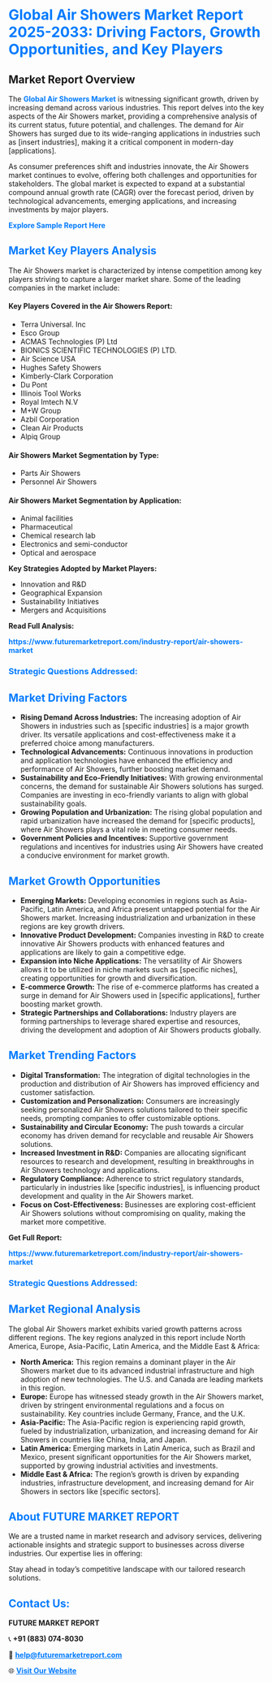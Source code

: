 <h1 style="color: #007BFF;">Global Air Showers Market Report 2025-2033: Driving Factors, Growth Opportunities, and Key Players</h1>

<section id="overview">
<h2>Market Report Overview</h2>
<p>The <a href="https://www.futuremarketreport.com/industry-report/air-showers-market" style="color: #007BFF; text-decoration: none;"><strong>Global Air Showers Market</strong></a> is witnessing significant growth, driven by increasing demand across various industries. This report delves into the key aspects of the Air Showers market, providing a comprehensive analysis of its current status, future potential, and challenges. The demand for Air Showers has surged due to its wide-ranging applications in industries such as [insert industries], making it a critical component in modern-day [applications].</p>
<p>As consumer preferences shift and industries innovate, the Air Showers market continues to evolve, offering both challenges and opportunities for stakeholders. The global market is expected to expand at a substantial compound annual growth rate (CAGR) over the forecast period, driven by technological advancements, emerging applications, and increasing investments by major players.</p>
</section>

<section id="overview">
<p><a href="https://www.futuremarketreport.com/request-sample/reportId=84628" style="color: #007BFF; text-decoration: none;"><strong>Explore Sample Report Here</strong></a></p>
</section>

<section id="key-players">
<h2 style="color: #007BFF;">Market Key Players Analysis</h2>
<p>The Air Showers market is characterized by intense competition among key players striving to capture a larger market share. Some of the leading companies in the market include:</p>
<h4>Key Players Covered in the Air Showers Report:</h4>
<ul><li>Terra Universal. Inc</li><li>Esco Group</li><li>ACMAS Technologies (P) Ltd</li><li>BIONICS SCIENTIFIC TECHNOLOGIES (P) LTD.</li><li>Air Science USA</li><li>Hughes Safety Showers</li><li>Kimberly-Clark Corporation</li><li>Du Pont</li><li>Illinois Tool Works</li><li>Royal Imtech N.V</li><li>M+W Group</li><li>Azbil Corporation</li><li>Clean Air Products</li><li>Alpiq Group</li></ul>
<h4>Air Showers Market Segmentation by Type:</h4>
<ul><li>Parts Air Showers</li><li>Personnel Air Showers</li></ul>

<h4>Air Showers Market Segmentation by Application:</h4>
<ul><li>Animal facilities</li><li>Pharmaceutical</li><li>Chemical research lab</li><li>Electronics and semi-conductor</li><li>Optical and aerospace</li></ul>
<p><strong>Key Strategies Adopted by Market Players:</strong></p>
<ul>
<li>Innovation and R&D</li>
<li>Geographical Expansion</li>
<li>Sustainability Initiatives</li>
<li>Mergers and Acquisitions</li>
</ul>
</section>

<section>
<p><strong>Read Full Analysis: </strong></p><a href="https://www.futuremarketreport.com/industry-report/air-showers-market" style="color: #007BFF; text-decoration: none;"><strong>https://www.futuremarketreport.com/industry-report/air-showers-market</strong></a>
<h3 style="color: #007BFF;">Strategic Questions Addressed:</h3>
</section>

<section id="driving-factors">
<h2 style="color: #007BFF;">Market Driving Factors</h2>
<ul>
<li><strong>Rising Demand Across Industries:</strong> The increasing adoption of Air Showers in industries such as [specific industries] is a major growth driver. Its versatile applications and cost-effectiveness make it a preferred choice among manufacturers.</li>
<li><strong>Technological Advancements:</strong> Continuous innovations in production and application technologies have enhanced the efficiency and performance of Air Showers, further boosting market demand.</li>
<li><strong>Sustainability and Eco-Friendly Initiatives:</strong> With growing environmental concerns, the demand for sustainable Air Showers solutions has surged. Companies are investing in eco-friendly variants to align with global sustainability goals.</li>
<li><strong>Growing Population and Urbanization:</strong> The rising global population and rapid urbanization have increased the demand for [specific products], where Air Showers plays a vital role in meeting consumer needs.</li>
<li><strong>Government Policies and Incentives:</strong> Supportive government regulations and incentives for industries using Air Showers have created a conducive environment for market growth.</li>
</ul>
</section>

<section id="growth-opportunities">
<h2 style="color: #007BFF;">Market Growth Opportunities</h2>
<ul>
<li><strong>Emerging Markets:</strong> Developing economies in regions such as Asia-Pacific, Latin America, and Africa present untapped potential for the Air Showers market. Increasing industrialization and urbanization in these regions are key growth drivers.</li>
<li><strong>Innovative Product Development:</strong> Companies investing in R&D to create innovative Air Showers products with enhanced features and applications are likely to gain a competitive edge.</li>
<li><strong>Expansion into Niche Applications:</strong> The versatility of Air Showers allows it to be utilized in niche markets such as [specific niches], creating opportunities for growth and diversification.</li>
<li><strong>E-commerce Growth:</strong> The rise of e-commerce platforms has created a surge in demand for Air Showers used in [specific applications], further boosting market growth.</li>
<li><strong>Strategic Partnerships and Collaborations:</strong> Industry players are forming partnerships to leverage shared expertise and resources, driving the development and adoption of Air Showers products globally.</li>
</ul>
</section>

<section id="trending-factors">
<h2 style="color: #007BFF;">Market Trending Factors</h2>
<ul>
<li><strong>Digital Transformation:</strong> The integration of digital technologies in the production and distribution of Air Showers has improved efficiency and customer satisfaction.</li>
<li><strong>Customization and Personalization:</strong> Consumers are increasingly seeking personalized Air Showers solutions tailored to their specific needs, prompting companies to offer customizable options.</li>
<li><strong>Sustainability and Circular Economy:</strong> The push towards a circular economy has driven demand for recyclable and reusable Air Showers solutions.</li>
<li><strong>Increased Investment in R&D:</strong> Companies are allocating significant resources to research and development, resulting in breakthroughs in Air Showers technology and applications.</li>
<li><strong>Regulatory Compliance:</strong> Adherence to strict regulatory standards, particularly in industries like [specific industries], is influencing product development and quality in the Air Showers market.</li>
<li><strong>Focus on Cost-Effectiveness:</strong> Businesses are exploring cost-efficient Air Showers solutions without compromising on quality, making the market more competitive.</li>
</ul>
</section>

<section>
<p><strong>Get Full Report: </strong></p><a href="https://www.futuremarketreport.com/industry-report/air-showers-market" style="color: #007BFF; text-decoration: none;"><strong>https://www.futuremarketreport.com/industry-report/air-showers-market</strong></a>
<h3 style="color: #007BFF;">Strategic Questions Addressed:</h3>
</section>


<section id="regional-analysis">
<h2 style="color: #007BFF;">Market Regional Analysis</h2>
<p>The global Air Showers market exhibits varied growth patterns across different regions. The key regions analyzed in this report include North America, Europe, Asia-Pacific, Latin America, and the Middle East & Africa:</p>
<ul>
<li><strong>North America:</strong> This region remains a dominant player in the Air Showers market due to its advanced industrial infrastructure and high adoption of new technologies. The U.S. and Canada are leading markets in this region.</li>
<li><strong>Europe:</strong> Europe has witnessed steady growth in the Air Showers market, driven by stringent environmental regulations and a focus on sustainability. Key countries include Germany, France, and the U.K.</li>
<li><strong>Asia-Pacific:</strong> The Asia-Pacific region is experiencing rapid growth, fueled by industrialization, urbanization, and increasing demand for Air Showers in countries like China, India, and Japan.</li>
<li><strong>Latin America:</strong> Emerging markets in Latin America, such as Brazil and Mexico, present significant opportunities for the Air Showers market, supported by growing industrial activities and investments.</li>
<li><strong>Middle East & Africa:</strong> The region’s growth is driven by expanding industries, infrastructure development, and increasing demand for Air Showers in sectors like [specific sectors].</li>
</ul>
</section>

<footer>
<h2 style="color: #007BFF;">About FUTURE MARKET REPORT</h2>
<p>We are a trusted name in market research and advisory services, delivering actionable insights and strategic support to businesses across diverse industries. Our expertise lies in offering:</p>

<p>Stay ahead in today’s competitive landscape with our tailored research solutions.</p>

<h2 style="color: #007BFF;">Contact Us:</h2>
<p><strong>FUTURE MARKET REPORT</strong></p>
<p>📞 <strong>+91 (883) 074-8030</strong></p>
<p>📧 <strong><a href="mailto:help@futuremarketreport.com" style="color: #007BFF;">help@futuremarketreport.com</a></strong></p>
<p>🌐 <strong><a href="https://www.futuremarketreport.com/" style="color: #007BFF;">Visit Our Website</a></strong></p>
</footer>